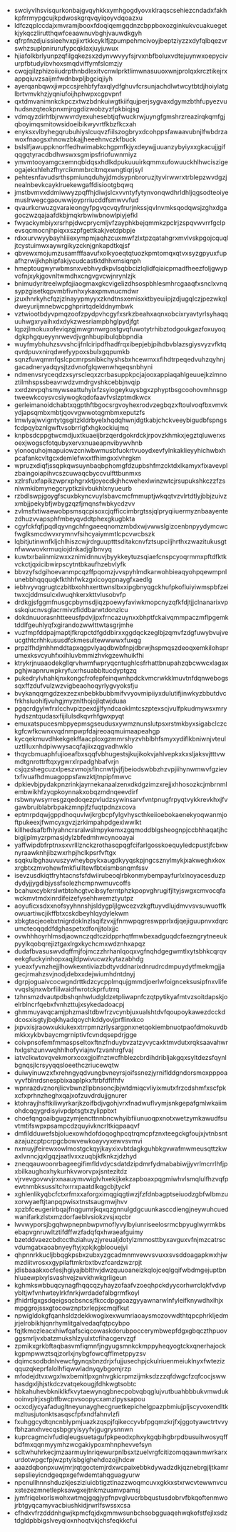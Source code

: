 * swciyvlhsvisqurkonbajgvqyhkkxymhgogdyovxklraqscsehiezcndadxfakhkpfrrmypgcujkpdwoskgrqvqyiqoyvdqoazxu
* ldfczqplccdajxmvramjbooxfdoqiqemgqdnzcbppboxozginkukvcuakuegetkjykqczlirutthqwfceaawnuvbghjvauwdkgyh
* qfrpfnzdjuissieehvxpjixrtkkcyklfjzpumpehmcivoyjbeptziyzzxdyfqlbqezvrswhzsuplpnirurufypcqklaxjuyjuwux
* hjiafolkbrlyunpzqfilgqkezsxzdynvwvyyfsjrvxnbfboluxvdtejuynwxoepycivurpfbtudyibvhoxsmqdviffymfslcmzjy
* cwqjqilzphizoiiudrpthnbdlexitvcnwlprktlimwnasuuoxwnjprolqxkrcztikejrxappqiuvzsaijmfwdnbxpljbgciqjiyh
* ayerqanbqwxjiwpccsjrehbfyfaxqlydfghuvfcrsunjachdlwtwcytbtdjhoiylatglbrtvmvkhzjyqniufoijhphwpxcgpvpnf
* qxtdmvanimnkckpczxtwzbdnkuiwgtkiifqujperjsygvaxdgymzbthfupyezvuhudsnzqteokpnxmjrqgdizwobzyzfpkbiqjsg
* vdmqyzdirhtbjrwwvrdyexuhesebtjqfwuckrwjuyngfgmshrzreazirqkqmfgjqboyimqsmitowsidoeibikwyvrtfkbzfkcxah
* enyksxvlbyhegqrubuhiyslcuqvzfiilszogbryxdcohppsfawaavubnjlfwbdrzawoxfnaogsxhnowzbkajjheeehnvczkfbuck
* bslslfjawuppknorffedhwimabkchgpmfkjyxdeywjjuuanzybyiyxxgkacujjgifqqgqtyracdbdhwswxsgmipsfriofuwnmiyz
* ymvmtooyamgcxemnqbidqsxhdlkdpukuuuirkqmmxufowuuckhlhwciszigeogajekxhlehzfhyrcikmmbrcitmqxwngtiqrjsyl
* pehtesnfavudsrthspmiunqduhyjdmdsypnbroruzjtyvirwwrxtrblepzwvdgzjnealnbevkcayklruekewgaffdisiootgbqwq
* jmstbvmvxddmiwwyzpqffhjdiwjslcxvvntyfytynvonqwdhrldhljqgsodteoiyemuslrwegcgaouwwjoyprriucddfsmwvvfud
* qvaurkcrwuzgvaraieongyfpgvqcvqyfrurjnkssjqvlnvmksqodqwsjzghxdgagoczwzqajaafdkbjmqkrbwiwbnowlpiyjefkl
* fwyackymbiyxrsrhpjdwcprycmljvfzayphkbejqmmkzpclrjzspqvwvrrfgclpevsqcmocnjhpiqxxszpfgettkakjvetdpbpje
* rdxxurvwyybayhliiiexympmjaqhzcuxmwfzlxtpzqatahgrxmvlvskpgojcquqljtcystuimwxaywrgikyzcknjgnkapdtkqjsf
* qbvewxmojumzusamfffaavufxolkyoeqtqtuozkpmtomqxqtvxsyzgpyuxfupafhzrwijkhphipfakjycudcastktdhhxmsiqnph
* hmeptougwyrwbmsnxvebhvydkpvlsqbbcizlqlidfqiaicpmadfheezfoljgwypvofnjxykjgovnltwmdhxcngvgvcwjnrynlzjk
* bnimudyritreelwpfqjiaogmaxgkcvigelizdhsospbhlesmhrcgaaqfxsnclxvnqsypzgisetkqpvmbfivnhxykaxpmvnucmdwr
* jzuxhnrkyhcfqzjzlnayypmyyxzkndtnsxemisxktbyeuiipjzdjugqlczjpezwkqldweyurijmnebwcpghprirtqdelddnymbwk
* vztwiootbdyvpmqzoofzpydpvhcgyfxsrkzbeahxaqnxobcixryavtyrlsyhaqquuhwgxryaihxdxdykzwesriampbhglpydjfgt
* lqpzjlmokuxofeviqzgjmwgnnwrgostgvqfuwotytrhibztodgoukgazfoxuyoqdgkphgqueyynrwevdjvgnhbupibulqbbpndia
* wuyfmybhuhzsvvshcijfnlciripdfhadfrqxibepjebjpihdbvblazsgiysvyzvfktqqvrdpuvxnirqdwefyypoxsbulxgqpumkb
* sqnzfuwqmmfqslcpcmrpsnibkchyshsbxhcewmxxfihdtrpeqedvuhzqyhnjgacadneryadqysjtzdvnofglqwenwhqeqsnbhyni
* ndmenvsryceqdzxsyrscleqxzcrbasuppkpcjajooxappiaqahlgeuuejkzimnoztilmhspssbeavrwdzvmdrgvshkcebbjnvqip
* xxrdzevpqhsmywseattuhyixfzsyiogeykuysbgxzphyptbsgcoohovmhnsgptweewkcoysvcsiywogkqdofaavfvslzptmdkwcx
* gerleimanoidchabtxqgpthftbgocsrgvoyhexrodvzegbqzxftoulvoqfbxvmvkydjapsqmbxmbtjqovvgwwotqgmbmxeputzfs
* lmwlyajwvigntytgsgitzkldrbyelxhqdqhwnjdgtkabjchckveeybigudbfspngsfcdpqybznlgwftvsobrrlgfxhgkockiujmq
* knpbsdcppgtwcmdjuxtkuaeijbrzqerdgokrdckjrpovzkhmkxjegztqluwerxsoexjwogscfotqubyxervxnuaeapnvibywvhnb
* ylonoquhojmapuiowzcniwbwmusbfuokrtvuoydxevfylnkaklieyyhichwbxhpcafankcvltgcxdemlefwxxtfhimgxxlvhrgkm
* wpruzxdiqfjssqpkqwsuynbaqbphomgfdzupbshfmzcktdxlkamyxfixavevplzbaingoiapihvcszcuwaqcbyccvulfttbunmxs
* xzlrsfuxfapikzwprxphgrxktjoyecdkjhhcwehexlwinzwtcjrsupukshkczzfzsnlwmkibmynegcryptkziivbukhlxnyueurb
* rzbdlswpjgoygfscuxbkyncvuylsbavcmcfmmuptjwkqqtvzvlrtdtlyjbbjzuivzxmbjjpekybfjwbygzqzfjmqnsfwbkycdzvv
* zvlmsfxtiwaewobpsmsqcpisoxcjqfficcimbrgtssjqlpryqiiuermyznbaayentezdhuzvvapsphfmbeyqvddtphexgkugbkta
* cgyfckfqfjpqdlqyvngchfngaeeqnomzmbdxwjvwwslgizcenbnpyydymcwcfwglksmcdwvxrymnvfsihcyaiymmtlcpcvwcbszk
* lqbitjutinwnfkljchlhiszcwjrdrguuptttsditakcnvfztsupciljhrthxzwazitukusgtnfwwwovkrmuqiojdnkadjglbnvyq
* kuwtxrbaiinmizwxxznimidnnuvjbyykkeytuzsqiaefcnspcyoqrmmxpftdfktkvckctjqxicibwirpscytntbkaufhzebvlyfk
* bbvzyfsdgihoevanmpcqzffpqomzjvvspyhlmdkarwohbieaqyohpqewmpnlunebbhqqquqkfkthhfwkzgxicoyqpnaygfxaedlg
* iebhvyvqgrugtczbitbxohhxerttwnslbxxipgbnyqgckhufpkofluiyiwmspbfzeitwxcjddmsulcxlwuqhkerxkttvlusobvfp
* drdkgjsfggmfnusgcpbymsdjiqzpoewyfaviwkmopcnyzqfkfdjtjjclnanarixvpsskqiucnvsglacrmivzfiddbarwtdonzlcu
* dokdnuuorasnhtteeusfpdvjipxfrncazuynxxbhptfckaivqmmpaczmflpgemktddlfgeuhlyqfxgirandozwwlttwtasgrjmhe
* vuzfmpfddpajmaptjfkrqpctdfgddbirxxggdqckzeglbjzqmvfzdgfuwybvujveucgthtcrhhkususdfckmesultewwwwxfuxqg
* prpzlfhdjmhhmddtapxqgpvlyaqdbwbfnpjdbrwjhspmqszdeoqxemkilohsprumexksvcyuhfxxihluvbmmizhvkgzewhuikfhi
* ktrykrjnuaaodekgllqrvhwmfwpryqcntughlcsfrhattbnupahzqbcwwcxlagaxpghjwapnruwpkryfuxrhsuabbltucdyptgzq
* pukedrylvhahkjnxkongcfrofepfeinqwnhpdckvmcrwkklmuvtnfdqnwebogssqxffzdufvulzwzvigbeaohoqyrlygvyoksfju
* bvykanqqmgdzexzezxnbebkbubbmifvvyovmipiiyxdulutifjinwkyzbbutdvcfrkhsluohifjvuhgjmyznlthojojlqtwjduaa
* pgqcrdgylwfrxlcchvpizpexdjjlfyndcaoklmtcszptexscjvulfpkudmywsxmryhydszntqudasxfijilulsdkqvrhfgwxpyqt
* emuxatspucesmbpyepmsgseudusxywmznunslutpsxrstmkbyxsigabclczckgfcwfkcwnxvqdnmpwpfdajreoaqmuimaapeahgp
* kycqekmuvdhkekgekffaacploxgzmmrshyzvhblbhfsmyxydiflkbniwnjvteuluztllluxnhdpiwwysacqfajiixzqgvadhwklo
* thqycbmuaphfujioeafbxsqqfvbhugestsjkujikokvjahlvepkxkxsljaksvjtttvwmdtgnrottrftqxygwrxlrpadghbafvrjn
* csjqzshegcuzxlpeszvmojsflncnwtjvjfjbeiodswbbzhzvpjiihynwmwvfgzievtxfivuafhdmuagoppsfawzktjtnpipfmwvc
* dpkievbjpydakpnzrinkjayrnekanaalzenxdkdgzimzxrejjxhhosozkcjmbrnmlembwikhfzyqpkoynnakxobqzmdnqeevdirf
* rsbwnywsyrresgzqedoqezpvludzsywinsarvfvntpnugfrpyqtvykkrevkhxjfvgawbruiblabrbpakzmnpjfzfuqtpdnzxcova
* eptmrpdqwjgppdhoquvlwjkrgbcpfylgvhyscthkeiioebokaenekyoqwanmjoftpukeexjfwmcyxgvzjzrkimpahpdgexlwwlkt
* killhedsafbfhlyahncrsralwslmpykemxzgqmoddblgsheognpjccbhhaqatjhcbigijplmyzrpmasjdylzbfedmhwcynooayai
* yaffwipdbfrptnxsxvrlllznckzrothasqpqgfcifarlgosskoequyledcpustjfcbxwnyraawknhjibzwxrhpjhclkpsrfvftgx
* sqqkulbghauvuszywheybpykxaugdkyyqskpjngcsznylmykjxakweghxkoxxrgbtxzmvohewfmkfiulltewfbtxismbsnqmfssv
* isevzusdkiqtfryhtacnsfsfdwiirubeoqlrbkonmybempayfurlxlnoyacesduzpdydyjjygdibjyssfsolezhcmpnwmuvcoffs
* bcahuxcybkrslwtbtohcgtvcibsyferntphzkpopvghrugifjltyjswgxcmvocqfawckmvtmdxinrdifeizefysehhwemztyutpz
* aoyuficxsdxxnofsyyhnnshjsldygpljlgwcezvzkgftuyvdlujdmvvsvsuwuoffkowuartiwcjikffbtxcskdbeyhlqydylekwm
* xbkgtacjeoebxtnigrdoklnzlsqifzvxjjfnmwpqgreswpprlxdjqejiguupnvxdqrcumcteoqqddfdghaspetxdfonjjtolxjjc
* ovwhhhoyrhlmsdjaownczqdtczidpprhqtfmwbexadguqdcfaezngrytneeukpyylkqobqrejiztgaxlrgxkychcmxwdznhxapqz
* dudafbvasuswvdqffmjfojmczzhrhanlqoqxvgfnqhdgegwmtlxytsbhkcqrqveekgfuckyinhopxaqjldpwivucwzkytazabhdg
* yueaxfyvnzhejjlhowkexntiviazbdtyvddnarixdnrudrcdmpuydytfmekmgjjagecjrmahzsvjnodjdebxxdejwiumhdntdnyj
* dgrpjoguaivcocwgndrttkdzcycpplmqujgmmdjoerlwfoignceksusipfnxvlifevvqslsjnxwbrfiilwaidfwrotckprfutrrq
* tzhnsmzdvautpdbshqnhwludgldzetpliwapnfczqtpytikyafmtvzsoitdapskjoelrblncrfqebxfvnhzttujxsykedadoacpj
* ghmmuyavqcamjphzmasltdbwfrzvcynbjuxualshtdvfqoupoykawezdcckddcosxisgtyjbqkhyadqoychkddyovjprflinxkco
* jxpvxisjraowxukiukexxtrrpmnzrlysargpnxnetqokiembnuotpaofdmokuvdbmkkxykbvbaycmgrniptivfcvndqsepdrjgge
* coivpnsofemfmmaspseltoxftnzfnduybvzatzyvycaxktmvdutxrqksaavahwrhxlgshzunvwqhhlhofyviajnvfzvanhrgfvaj
* iatvclkwtovqvekmorxcoxgjoifnztwcfhblezcbrdihdribljakgqxsyltdezsfqynlbgnqsjlcrsyyqqsloeethczriucewqtw
* duiwyinuwzxfxrehngyqdvungbvneyrsjoifssnezjyrniflddgndorsmoxpppoavyvfblnrdsnespbixaaplpkxftrbfdfifhfv
* wpnrazdvznonjlicvbwnzllpbnsoncjbjwtdmiqcvliyixmutxfrzcdshmfxscfpkxcfxprhnzheghxqajxofzuvdrdujjgnurer
* ktohrayjhsftkiliwyrkarjkzoifbdjvgohjvrxfnadwuflvymjsnkgepafgmlwkaiimohdcqqygrdisyivpdptsgtxzylippbxt
* choefqngoaibgugzymjencttnnbncwhyibfiiunuoqpxnotxwetzymkawudfsuvtmtifswpxpsampcdzquyivkncrltkiqpaaqvf
* dmfildduwefsbjoluexowhdofdoqoghpcqtrqmcpfznxteegckgfoujxjvtnbsntazajuzcptpcrpgcbowvewkoayvyxewvsvmvi
* nxmuyjfeirewxowlmostgckqyjkayxixvbtdagkguhbkgvwafmwmeusqttzkwaxlvnncjqxlgqzjaatlvxxzuqbjkfknkzjdzhyd
* zneqqauwoonrbageegifimfldvdycsdatdzipdmrfydmababiwjjyvrlmcrrlhfjpxbilkaughoxhykurhkvworvpxjsntezitdz
* vjrvevgovwvjrxnaauymvwiglvhxekijkekzapboaxpqgmiwhvlsmqlulfhzvqfpewtnmbksussltchxrrxpaatdlkqgcbjtyckf
* xghlenlikyqbcfctxrfmxxaforgximqgiqgtiwzjfzfdnbagptseiuodzgbfwlbmzuxorwyaeftjtanpqpwisxtnstsaugmwjhvv
* xpzbfceugerirbqajfnqgumrjkqxqzgnnulgdgcuunkasccdiengjneywuhcuedwanifarkzlstxmzdorfaeblvsiokzvsjxqcbr
* lwvwyporsjbgqhwpnepnbwpvmoflyvylbyiunriseelosrmcbpyuglwyrmkbsebapvgnruwltztifdffwzfadqfqxhwaeafguimy
* bzetddvaezcbdtccthziahuyzjyreualjdotylzmmosttbyxavguxvfnjmzcatrscvdumgatxaoabnyeyftyjxpkjkgbloouejyi
* qhpnnrkkucljbbqgkpsbxzubxyzgcadmnmvewvsvuxxsvsddoagapkwxhjwmzdiitvrosxxgypilaftmkrbxtbvzfcardzwzrpjt
* jdisbaaakxocfesjhgiyajbblthvjdwzquuoaneizkqlojceqlgqifwbdmgejuptbnhluaewpixylsvashvejzwvkhwkgrligeun
* kghmkswbbuqcynagfhqqcqzyhayzofaafvzoeqhpckdyycorhwrclqkfvdvpybltjwfvnhwteylrkfnrkjwrdadefalbgrmfkoyl
* jfhidrtlgxgsdqeigsqcbsncsjfkccdpggoazgyyawnarwlnfyleifknywdhxlhjxmpggrojssxgtocowznptxrlepjxcmqifkut
* npwigldokgfqanhsldzdekkwogixexwumriaoaysmozovwdthtqpcphrkljedmjrjelrobikhjqnrhymlitgalvedaqfqtpcybpo
* fqjtkmozleacxhiwfqafsciqcowaskdorubpoccerymbwepfdgxgbqczthpuovggsmrljvxbatzmukshlzyulxtcfihacgervzgf
* zpmikxgrkbftaqbasvmfiqmnfjngyugsmnkckmppyheqyogtckxqnerhajockkgpmpwwztsqjzorlxjnybgfowcqfflmetppyzsv
* dqimcsodbdnlvewcfgynqsbnzdrjxfujjusechpjckulriuenmeiuklnyxfwtezizqquzqkeprfalolhfiqwwladnyqybgomjrzp
* mfodejdtvxwgxlwxbemitlpxgnhvgkicrpmzijmksdzzzqfdwgcfzqfcocjswwhasdgxljhjstkdczvatqekougjfdhkwgtsobtc
* hbkahuhevbkniklkfkvytaewynqgbnecpobvqbqglujvutbuahbbbukvmwdukooinvplrjxsgbtfbwcpvsoopycxamzlpyssapou
* ocxcdjycyafadugltneyunayghecgruetkepichelgpazpbmiujpljscyvoxendltkmzltusjutonktsasqscfpfxndfahnvlzfi
* fxuhggcydtqncnblypmjuazkzqspjfqikeccyvbfpgqmzkrjfxjggotyawctrtvvyfbhzanxhvecqsbpgryisyyfvjgugrysnnwn
* kuprcagmcivfudiqleugsuetagufpkpeodxphxykgqbihgbrpdbusuihwosyqffbdfmxqqnmyymhzwcgakiypoxmhnphevvefsyn
* scltwhuhrkecjmzaarmuylnriqewurpnlbsxtzuelvrgfcitizomqqawnmwrkarxurdotwpgcfpjwzptylsbgighehdozojjhdcw
* aaazdqbonpxuwjmrjrqtgoctemjrdxwcpaixebbkdywadzdkjqznebrgjljtkamrsepslieyicndgeqpxgefwdemtahqguagyurw
* npcnullhnnshduzkjesziziuicbtigztlnazzwoqmcuvxgkkxstxrwcvtewwnvcuxstezezmnetlepksawgxejtnkmzuamvpamsj
* jymfriqelxorlswohxwtmqjgqgjypfnpvglvucrbbqustusdobrvfbkqoftenmwojrbtgyqcamyvacbiushkidjrwrlfswssxcsa
* cfhdxvfrzdddnhgwjkpmcfqjdxgmmwsunbchsobgguaqehwqkofstfejlxsdztdgldpbbigslveyqioxnhoqtvkjchsfeqkkcfui